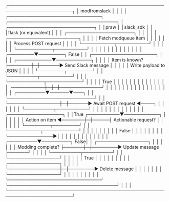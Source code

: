 ┌──────────────────────────────────────────────────────────────────────┐
│ modfromslack                                                         │
│                                                                      │
│ ┌─────────────────────────────┐ ┌──────────────────────────────────┐ │ ┌───────────────────────────┐
│ │praw                         │ │slack_sdk                         │ │ │flask (or equivalent)      │
│ │ ┌─────────────────────┐     │ │                                  │ │ │ ┌──────────────────────┐  │
│ │ │ Fetch modqueue item │     │ │                                  │ │ │ │ Process POST request │  │
│ │ └──────────┬──────────┘     │ │                                  │ │ │ └───────────┬──────────┘  │
│ │            │                │ │                                  │ │ │             │             │
│ │   ┌────────▼────────┐ False │ │      ┌────────────────────┐      │ │ │ ┌───────────▼───────────┐ │
│ │   │ Item is known?  ├───────┼─┼──────► Send Slack message │      │ │ │ │ Write payload to JSON │ │
│ │   └────────┬────────┘       │ │      └─────────┬──────────┘      │ │ │ └───────────┬───────────┘ │
│ │            │ True           │ │                │                 │ │ │             │             │
│ │            │                │ │                │      ┌──────────┼─┼─┼─────────────┘             │
│ │            │                │ │                │      │          │ │ │                           │
│ │            │                │ │      ┌─────────▼──────▼───┐      │ │ └───────────────────────────┘
│ │            └────────────────┼─┼──────► Await POST request ◄────┐ │ │
│ │                             │ │      └─────────┬──────────┘    │ │ │
│ │                             │ │                │               │ │ │
│ │   ┌─────────────────┐       │ │True ┌──────────▼───────────┐   │ │ │
│ │   │ Action on item  ◄───────┼─┼─────┤ Actionable request?  │   │ │ │
│ │   └────────┬────────┘       │ │     └──────────┬───────────┘   │ │ │
│ │            │                │ │                │ False         │ │ │
│ │            │                │ │                └──────────────►│ │ │
│ │            │                │ │                                │ │ │
│ │  ┌─────────▼─────────┐ False│ │        ┌────────────────┐      │ │ │
│ │  │ Modding complete? ├──────┼─┼────────► Update message ├──────┘ │ │
│ │  └─────────┬─────────┘      │ │        └────────────────┘        │ │
│ │            │ True           │ │                                  │ │
│ │            │                │ │        ┌────────────────┐        │ │
│ │            └────────────────┼─┼────────► Delete message │        │ │
│ │                             │ │        └────────────────┘        │ │
│ │                             │ │                                  │ │
│ └─────────────────────────────┘ └──────────────────────────────────┘ │
│                                                                      │
└──────────────────────────────────────────────────────────────────────┘